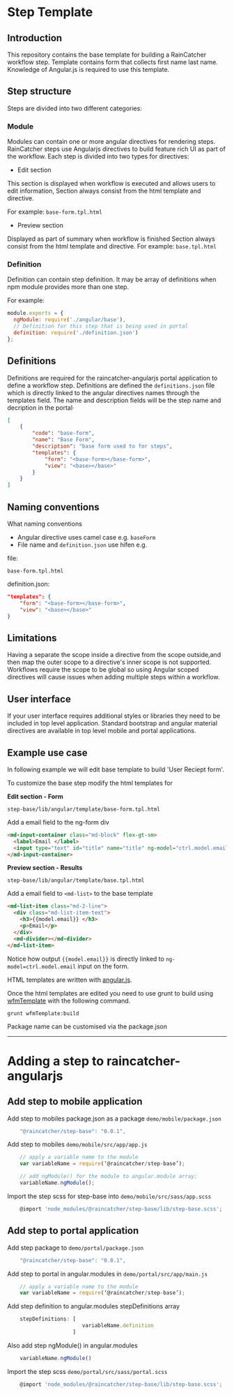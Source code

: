 # Step Template

## Introduction 
This repository contains the base template for building a RainCatcher workflow step. 
Template contains form that collects first name last name. Knowledge of Angular.js is required to use this template.

## Step structure

Steps are divided into two different categories:

### Module

Modules can contain one or more angular directives for rendering steps.
RainCatcher steps use Angularjs directives to build feature rich UI as part of the workflow.
Each step is divided into two types for directives:

- Edit section

This section is displayed when workflow is executed and allows users to edit information, 
Section always consist from the html template and directive.

For example: `base-form.tpl.html`

- Preview section

Displayed as part of summary when workflow is finished
Section always consist from the html template and directive.
For example: `base.tpl.html`

### Definition

Definition can contain step definition.
It may be array of definitions when npm module provides more than one step.

For example:

```javascript 
module.exports = {
  ngModule: require('./angular/base'),
  // Definition for this step that is being used in portal
  definition: require('./definition.json')
};
```

## Definitions

Definitions are required for the raincatcher-angularjs portal application to define a workflow step. Definitions are defined the `definitions.json` file which is directly linked to the angular directives names through the templates field. The name and description fields will be the step name and decription in the portal·

```json
[
    {
        "code": "base-form",
        "name": "Base Form",
        "description": "base form used to for steps",
        "templates": {
            "form": "<base-form></base-form>",
            "view": "<base></base>"
        }
    }
]
```


## Naming conventions

What naming conventions 
- Angular directive uses camel case e.g. `baseForm` 
- File name and `definition.json` use hifen e.g. 

file: 
    
    base-form.tpl.html

definition.json:
```json
"templates": {
    "form": "<base-form></base-form>",
    "view": "<base></base>"
}
```


## Limitations

Having a separate the scope inside a directive from the scope outside,and then map the outer scope to a directive's inner scope is not supported. Workflows require the scope to be global so using Angular scoped directives will cause issues when adding multiple steps within a workflow.

## User interface

If your user interface requires additional styles or libraries they need to be included in top level application.
Standard bootstrap and angular material directives are available in top level mobile and portal applications.

## Example use case 

In following example we will edit base template to build 'User Reciept form'.

To customize the base step modify the html templates for 

**Edit section - Form**
    
    step-base/lib/angular/template/base-form.tpl.html

Add a email field to the ng-form div

```html
<md-input-container class="md-block" flex-gt-sm>
  <label>Email </label>
  <input type="text" id="title" name="title" ng-model="ctrl.model.email" required>
</md-input-container>
```    

**Preview section - Results**  
    
    step-base/lib/angular/template/base.tpl.html

Add a email field to `<md-list>` to the base template

```html
<md-list-item class="md-2-line">
  <div class="md-list-item-text">
    <h3>{{model.email}} </h3>
    <p>Email</p>
  </div>
  <md-divider></md-divider>
</md-list-item>
```
Notice how output `{{model.email}}` is directly linked to `ng-model=ctrl.model.email` input on the form.

HTML templates are written with [angular.js](https://angularjs.org/).

Once the html templates are edited you need to use grunt to build using [wfmTemplate](https://www.npmjs.com/package/fh-wfm-template-build) with the following command. 

    grunt wfmTemplate:build

Package name can be customised via the package.json

---

# Adding a step to raincatcher-angularjs 

## Add step to mobile application
Add step to mobiles package.json as a package `demo/mobile/package.json`
```javascript 
    "@raincatcher/step-base": "0.0.1",
```
Add step to mobiles `demo/mobile/src/app/app.js`
```javascript
    // apply a variable name to the module
    var variableName = require(‘@raincatcher/step-base’);

    // add ngModule() for the module to angular.module array;
    variableName.ngModule();
```
Import the step scss for step-base into `demo/mobile/src/sass/app.scss`
```javascript    
    @import 'node_modules/@raincatcher/step-base/lib/step-base.scss';
```
## Add step to portal application

Add step package to `demo/portal/package.json`  
```javascript
    "@raincatcher/step-base": "0.0.1",                
```
Add step to portal in angular.modules in `demo/portal/src/app/main.js`
```javascript
    // apply a variable name to the module
    var variableName = require(‘@raincatcher/step-base’);
```
Add step definition to angular.modules stepDefinitions array
```javascript
    stepDefinitions: [
                        variableName.definition 
                     ]
```

Also add step ngModule() in angular.modules
```javascript
    variableName.ngModule()
```

Import the step scss `demo/portal/src/sass/portal.scss`
```javascript
    @import 'node_modules/@raincatcher/step-base/lib/step-base.scss';
```














